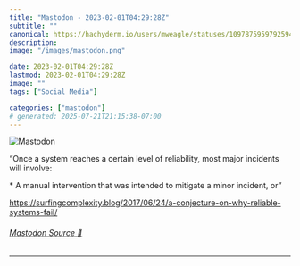 ```yaml
---
title: "Mastodon - 2023-02-01T04:29:28Z"
subtitle: ""
canonical: https://hachyderm.io/users/mweagle/statuses/109787595979259437
description:
image: "/images/mastodon.png"

date: 2023-02-01T04:29:28Z
lastmod: 2023-02-01T04:29:28Z
image: ""
tags: ["Social Media"]

categories: ["mastodon"]
# generated: 2025-07-21T21:15:38-07:00
---
```

![Mastodon](/images/mastodon.png)

<p>“Once a system reaches a certain level of reliability, most major incidents will involve:</p><p> * A manual intervention that was intended to mitigate a minor incident, or”</p><p><a href="https://surfingcomplexity.blog/2017/06/24/a-conjecture-on-why-reliable-systems-fail/" target="_blank" rel="nofollow noopener noreferrer" translate="no"><span class="invisible">https://</span><span class="ellipsis">surfingcomplexity.blog/2017/06</span><span class="invisible">/24/a-conjecture-on-why-reliable-systems-fail/</span></a></p>


###### [Mastodon Source 🐘](https://hachyderm.io/@mweagle/109787595979259437)

___
